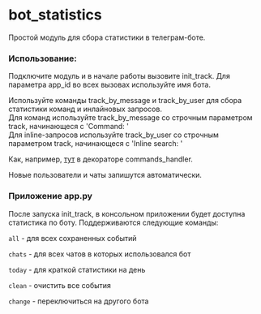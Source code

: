 # bot_statistics

Простой модуль для сбора статистики в телеграм-боте.

### Использование: 

Подключите модуль и в начале работы вызовите init_track.
Для параметра app_id во всех вызовах используйте имя бота.

Используйте команды track_by_message и track_by_user для сбора статистики команд и инлайновых запросов.\
Для команд используйте track_by_message со строчным параметром track, начинающеся с 'Command: '\
Для inline-запросов используйте track_by_user со строчным параметром track, начинающеся с 'Inline search: '

Как, например, [тут](https://github.com/SahDoum/mathbot/blob/master/__init__.py) в декораторе commands_handler.

Новые пользователи и чаты запишутся автоматически.

### Приложение app.py

После запуска init_track, в консольном приложении будет доступна статистика по боту.
Поддерживаются следующие команды:

```all``` - для всех сохраненных событий

```chats``` - для всех чатов в которых использовался бот

```today``` - для краткой статистики на день

```clean``` - очистить все события

```change``` - переключиться на другого бота

